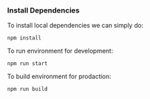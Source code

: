 ### Install Dependencies

To install local dependencies we can simply do:
```
npm install

```
To run environment for development:
```
npm run start

```
To build environment for prodaction:
```
npm run build
